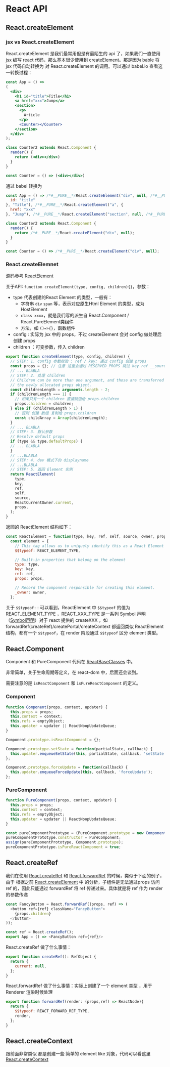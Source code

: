 # React API

## React.createElement

### jsx vs React.createElement

React.createElement 是我们最常用但是有最陌生的 api 了，如果我们一直使用 jsx 编写 react 代码，那么基本很少使用到 createElement。那是因为 bable 将 jsx 代码自动转换为 对 React.createElement 的调用。可以通过 babel.io 查看这一转换过程：

```jsx
const App = () =>
(
  <div>
    <h1 id="title">Title</h1>
    <a href="xxx">Jump</a>
    <section>
      <p>
        Article
      </p>
      <Counter></Counter>
    </section>
  </div>
);

class Counter2 extends React.Component {
  render() {
    return (<div></div>)
  }
}

const Counter = () => (<div></div>)
```

通过 babel 转换为

```js
const App = () => /*#__PURE__*/React.createElement("div", null, /*#__PURE__*/React.createElement("h1", {
  id: "title"
}, "Title"), /*#__PURE__*/React.createElement("a", {
  href: "xxx"
}, "Jump"), /*#__PURE__*/React.createElement("section", null, /*#__PURE__*/React.createElement("p", null, "Article"), /*#__PURE__*/React.createElement(Counter, null)));

class Counter2 extends React.Component {
  render() {
    return /*#__PURE__*/React.createElement("div", null);
  }
}

const Counter = () => /*#__PURE__*/React.createElement("div", null);
```

### React.createElemnet

源码参考 [ReactElement](../react/packages/react/src/ReactElement.js#348)

关于API: `function createElement(type, config, children){}`，参数：

* type 代表创建的React Element 的类型，一般有：
  * 字符串 `div` `span` 等，表示对应原生Html Element 的类型，成为 HostElement
  * `class xxxx`，就是我们写的派生自 React.Component / React.PureElement类组件
  * 方法，如 `()=>{}`，函数组件
* config : 实际为 jsx 中的 props，不过 createElement 会对 config 做处理后创建 props
* children ：可变参数，传入 children

```js
export function createElement(type, config, children) {
  // STEP: 1. config 参数校验 : ref / key; 通过 config 创建 props
  const props = {}; // 注意 这里会通过 RESERVED_PROPS 跳过 key ref __source __self
  // ... BLABLA   
  // STEP: 2. 处理 children
  // Children can be more than one argument, and those are transferred onto
  // the newly allocated props object.
  const childrenLength = arguments.length - 2;
  if (childrenLength === 1) {
    // 如果只有一个 children 直接赋值给 props.children
    props.children = children;
  } else if (childrenLength > 1) {
    // 否则 创建 数组 复制给 props.children
    const childArray = Array(childrenLength);
  }
  // ... BLABLA 
  // STEP: 3. 默认参数
  // Resolve default props
  if (type && type.defaultProps) {
  // ... BLABLA 
  }
  // ...BLABLA
  // STEP: 4. dev 模式下的 displayname
  // ...BLABLA
  // STEP: 5. 返回 Element 实例
  return ReactElement(
    type,
    key,
    ref,
    self,
    source,
    ReactCurrentOwner.current,
    props,
  );
}
```

返回的 ReactElement 结构如下：

```js
const ReactElement = function(type, key, ref, self, source, owner, props) {
  const element = {
    // This tag allows us to uniquely identify this as a React Element
    $$typeof: REACT_ELEMENT_TYPE,

    // Built-in properties that belong on the element
    type: type,
    key: key,
    ref: ref,
    props: props,

    // Record the component responsible for creating this element.
    _owner: owner,
  };
```

关于 `$$typeof:` : 可以看到，ReactElement 中 `$$typeof` 的值为 REACT_ELEMENT_TYPE ，REACT_XXX_TYPE 是一系列 Symbol 声明（[Symbol声明](../react/packages/shared/ReactSymbols.js#14)）对于 react 提供的 createXXX ，如 forwardRef(createRef)/createPortal/createContext 都返回类似 ReactElement 结构，都有一个 `$$typeof`，在 render 阶段通过 `$$typeof` 区分 element 类型。

## React.Component

Component 和 PureComponent 代码在 [ReactBaseClasses](../react/packages/react/src/ReactBaseClasses.js) 中。

非常简单，关于生命周期等定义，在 react-dom 中，后面还会谈到。

需要注意的是  `isReactComponent` 和 `isPureReactComponent` 的定义。

### Component

```js
function Component(props, context, updater) {
  this.props = props;
  this.context = context;
  this.refs = emptyObject;
  this.updater = updater || ReactNoopUpdateQueue;
}

Component.prototype.isReactComponent = {};
```

```js
Component.prototype.setState = function(partialState, callback) {
  this.updater.enqueueSetState(this, partialState, callback, 'setState');
};
```

```js
Component.prototype.forceUpdate = function(callback) {
  this.updater.enqueueForceUpdate(this, callback, 'forceUpdate');
};
```

### PureComponent

```js
function PureComponent(props, context, updater) {
  this.props = props;
  this.context = context;
  this.refs = emptyObject;
  this.updater = updater || ReactNoopUpdateQueue;
}

const pureComponentPrototype = (PureComponent.prototype = new ComponentDummy());
pureComponentPrototype.constructor = PureComponent;
assign(pureComponentPrototype, Component.prototype);
pureComponentPrototype.isPureReactComponent = true;
```

## React.createRef

我们在使用 [React.createRef](../react/packages/react/src/ReactCreateRef.js) 和 [React.forwardRef](../react/packages/react/src/ReactForwardRef.js) 的时候，类似于下面的例子，由于 根据之前 [React.createElement](./React.createElement.md) 中 的分析，子组件是无法通过props 访问 ref 的，因此只能通过 forwardRef 将 ref 传递过来。具体就是将 ref 作为 render 的参数传递

```js
const FancyButton = React.forwardRef((props, ref) => (
  <button ref={ref} className="FancyButton">
    {props.children}
  </button>
));

const ref = React.createRef();
export App = () => <FancyButton ref={ref}/>
```

React.createRef 做了什么事情：

```js
export function createRef(): RefObject {
  return {
    current: null,
  };
}
```

React.forwardRef 做了什么事情：实际上创建了一个 element 类型 ，用于 Renderer 渲染时候处理

```js
export function forwardRef(render: (props,ref) => ReactNode){
  return {
    $$typeof: REACT_FORWARD_REF_TYPE,
    render,
  };
}
```

## React.createContext

跟前面非常类似 都是创建一些 简单的 element like 对象，代码可以看这里 [React.createContext](../react/packages/react/src/ReactContext.js#17)

